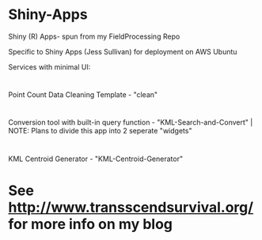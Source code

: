 # Shiny-Apps
Shiny (R) Apps- spun from my FieldProcessing Repo

Specific to Shiny Apps (Jess Sullivan) for deployment on AWS Ubuntu

Services with minimal UI:
#
Point Count Data Cleaning Template - "clean" 
#
Conversion tool with built-in query function - "KML-Search-and-Convert"  |  NOTE: Plans to divide this app into 2 seperate "widgets"
#
KML Centroid Generator - "KML-Centroid-Generator" 

# See http://www.transscendsurvival.org/ for more info on my blog

